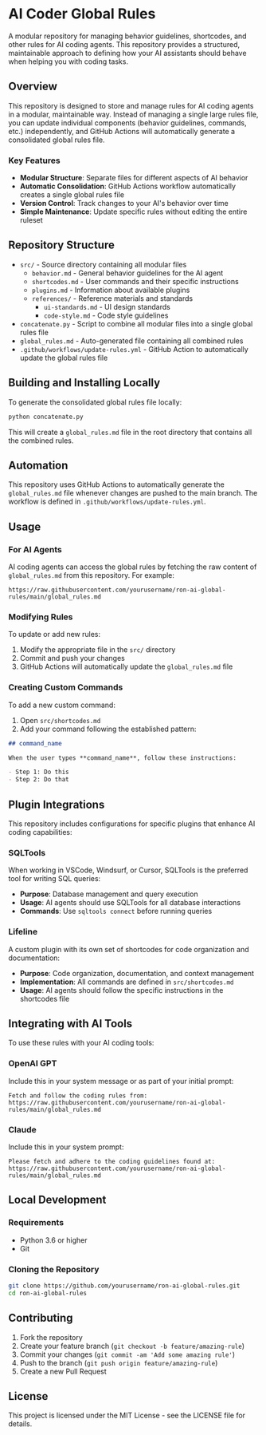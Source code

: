 # AI Coder Global Rules

A modular repository for managing behavior guidelines, shortcodes, and other rules for AI coding agents. This repository provides a structured, maintainable approach to defining how your AI assistants should behave when helping you with coding tasks.

## Overview

This repository is designed to store and manage rules for AI coding agents in a modular, maintainable way. Instead of managing a single large rules file, you can update individual components (behavior guidelines, commands, etc.) independently, and GitHub Actions will automatically generate a consolidated global rules file.

### Key Features

- **Modular Structure**: Separate files for different aspects of AI behavior
- **Automatic Consolidation**: GitHub Actions workflow automatically creates a single global rules file
- **Version Control**: Track changes to your AI's behavior over time
- **Simple Maintenance**: Update specific rules without editing the entire ruleset

## Repository Structure

- `src/` - Source directory containing all modular files
  - `behavior.md` - General behavior guidelines for the AI agent
  - `shortcodes.md` - User commands and their specific instructions
  - `plugins.md` - Information about available plugins
  - `references/` - Reference materials and standards
    - `ui-standards.md` - UI design standards
    - `code-style.md` - Code style guidelines
- `concatenate.py` - Script to combine all modular files into a single global rules file
- `global_rules.md` - Auto-generated file containing all combined rules
- `.github/workflows/update-rules.yml` - GitHub Action to automatically update the global rules file

## Building and Installing Locally

To generate the consolidated global rules file locally:

```bash
python concatenate.py
```

This will create a `global_rules.md` file in the root directory that contains all the combined rules.

## Automation

This repository uses GitHub Actions to automatically generate the `global_rules.md` file whenever changes are pushed to the main branch. The workflow is defined in `.github/workflows/update-rules.yml`.

## Usage

### For AI Agents

AI coding agents can access the global rules by fetching the raw content of `global_rules.md` from this repository. For example:

```
https://raw.githubusercontent.com/yourusername/ron-ai-global-rules/main/global_rules.md
```

### Modifying Rules

To update or add new rules:

1. Modify the appropriate file in the `src/` directory
2. Commit and push your changes
3. GitHub Actions will automatically update the `global_rules.md` file

### Creating Custom Commands

To add a new custom command:

1. Open `src/shortcodes.md`
2. Add your command following the established pattern:

```markdown
## command_name

When the user types **command_name**, follow these instructions:

- Step 1: Do this
- Step 2: Do that
```

## Plugin Integrations

This repository includes configurations for specific plugins that enhance AI coding capabilities:

### SQLTools

When working in VSCode, Windsurf, or Cursor, SQLTools is the preferred tool for writing SQL queries:

- **Purpose**: Database management and query execution
- **Usage**: AI agents should use SQLTools for all database interactions
- **Commands**: Use `sqltools connect` before running queries

### Lifeline

A custom plugin with its own set of shortcodes for code organization and documentation:

- **Purpose**: Code organization, documentation, and context management
- **Implementation**: All commands are defined in `src/shortcodes.md`
- **Usage**: AI agents should follow the specific instructions in the shortcodes file

## Integrating with AI Tools

To use these rules with your AI coding tools:

### OpenAI GPT

Include this in your system message or as part of your initial prompt:

```
Fetch and follow the coding rules from: https://raw.githubusercontent.com/yourusername/ron-ai-global-rules/main/global_rules.md
```

### Claude

Include this in your system prompt:

```
Please fetch and adhere to the coding guidelines found at: https://raw.githubusercontent.com/yourusername/ron-ai-global-rules/main/global_rules.md
```

## Local Development

### Requirements

- Python 3.6 or higher
- Git

### Cloning the Repository

```bash
git clone https://github.com/yourusername/ron-ai-global-rules.git
cd ron-ai-global-rules
```

## Contributing

1. Fork the repository
2. Create your feature branch (`git checkout -b feature/amazing-rule`)
3. Commit your changes (`git commit -am 'Add some amazing rule'`)
4. Push to the branch (`git push origin feature/amazing-rule`)
5. Create a new Pull Request

## License

This project is licensed under the MIT License - see the LICENSE file for details.
